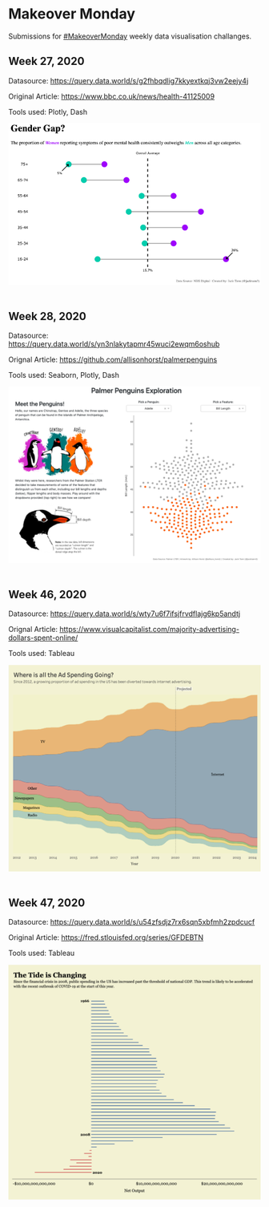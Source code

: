 # Makeover Monday 

Submissions for [#MakeoverMonday](https://www.makeovermonday.co.uk/) weekly data visualisation challanges.

## Week 27, 2020

Datasource: https://query.data.world/s/g2fhbqdlig7kkyextkqj3vw2eejy4j

Original Article: https://www.bbc.co.uk/news/health-41125009

Tools used: Plotly, Dash

<img src="/W27/W27_a.png"/> <br/><br/>

## Week 28, 2020

Datasource: https://query.data.world/s/yn3nlakytapmr45wuci2ewqm6oshub

Orignal Article: https://github.com/allisonhorst/palmerpenguins

Tools used: Seaborn, Plotly, Dash

<img src="/W28/W28.png"/> <br/><br/>

## Week 46, 2020

Datasource: https://query.data.world/s/wty7u6f7ifsjfrvdflajg6kp5andtj

Orignal Article: https://www.visualcapitalist.com/majority-advertising-dollars-spent-online/

Tools used: Tableau

<img src="/W46/W46.png"/> <br/><br/>

## Week 47, 2020

Datasource: https://query.data.world/s/u54zfsdjz7rx6sqn5xbfmh2zpdcucf

Original Article: https://fred.stlouisfed.org/series/GFDEBTN

Tools used: Tableau

<img src="/W47/W47.png"/> <br/><br/>
